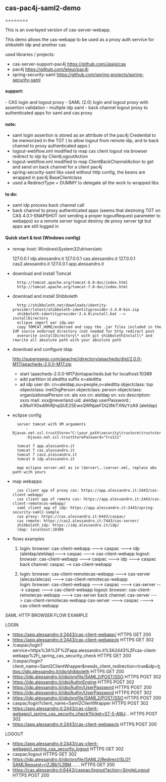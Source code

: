 <h2>cas-pac4j-saml2-demo</h2>

========

This is an overlayed version of cas-server-webapp.

This demo allows the cas-webapp to be used as a proxy auth service for  shiboleth idp and another cas

used libraries / projects:

- cas-server-support-pac4j https://github.com/Jasig/cas
- pac4j https://github.com/leleuj/pac4j
- spring-security-saml https://github.com/spring-projects/spring-security-saml


<h4>support:</h4>
- CAS login and logout proxy
- SAML (2.0) login and logout proxy with assertion validation
- multiple idp saml
- back channel logout proxy to authenticated apps for saml and cas proxy


<h4>note:</h4>

- saml login assertion is stored as an attribute of the pac4j Credential to be memorized in the TGT ( to allow logout from remote idp, and to back channel to proxy authenticated apps )
- logout-webflow.xml modified to map cas client logout via browser redirect to idp by ClientLogoutAction
- logout-webflow.xml modified to map ClientBackChannelAction to get and send on back channel for a client pac4j 
- spring-security-saml libs used without http config, the beans are wrapped in pac4j BaseClientclass 
- used a RedirectType = DUMMY to delegate all the work to wrapped libs


<h4>to do:</h4>

- saml idp process back channel call
- back channel to proxy authenticated apps (seems that  destroing TGT on CAS 4.0.1-SNAPSHOT isnt sending a proper logoutRequest parameter to webapps) so a remote server logout destroy de proxy server tgt but apps are still logged in


<h4>Quick start & test (Windows config)</h4>

- remap host: Windows\System32\drivers\etc

    127.0.0.1 idp.alessandro.it
    127.0.0.1 cas.alessandro.it
    127.0.0.1 cas2.alessandro.it
    127.0.0.1 app.alessandro.it
    
- download and install Tomcat

		http://tomcat.apache.org/tomcat-6.0-doc/index.html
		http://tomcat.apache.org/tomcat-7.0-doc/index.html
		
- download and install Shibboleth

		http://shibboleth.net/downloads/identity-provider/latest/shibboleth-identityprovider-2.4.0-bin.zip
		shibboleth-identityprovider-2.4.0\install.bat --> installDirectory
		eclipse import war idp.war
		copy TOMCAT_HOME/endorsed and copy the .jar files included in the IdP source endorsed directory (not needed for http redirect post 
		overwrite installDirectory\* with git shibbolethInstall\* and rewrite all absolute path with your absolute path
		
- download and configure ldap

	http://supergsego.com/apache//directory/apacheds/dist/2.0.0-M17/apacheds-2.0.0-M17.zip
	 - start \apacheds-2.0.0-M17\bin\apacheds.bat    for   localhost:10389
	 - add partition  id aleditta   suffix o=aleditta
	 - ad idp user
	 	dn: cn=aleldap,ou=people,o=aleditta
		objectclass: top
		objectclass: inetOrgPerson
		objectclass: person
		objectclass: organizationalPerson
		cn: ale xxx
		cn: aleldap
		sn: xxx
		description: xxxx
		mail: xxx@neverland
		uid: aleldap
		userPassword:: e3NoYX0xdi9hRjhqQUE2SEwxQWNjakFDQ3NrTXNzYzA9	(aleldap)
	 

- eclipse config
		
		server tomcat with VM arguments
			-Djavax.net.ssl.trustStore="C:\your_path\security\trustore\truststore.ts"
			-Djavax.net.ssl.trustStorePassword="tru111"

		tomcat 7 app.alessandro.it
		tomcat 7 cas.alessandro.it
		tomcat 7 cas2.alessandro.it
		tomcat 6 idp.alessandro.it

		map eclipse server.xml as in \Server\..\server.xml, replace abs path with yours


- map webapps:
			
		cas client app of proxy cas: https://app.alessandro.it:2443/cas-client-webapp/
		cas client app of remote cas: https://app.alessandro.it:2443/cas-client-remotecas-webapp/
		saml client app of idp: https://app.alessandro.it:2443/spring-security-saml2-sample
		cas proxy: https://cas.alessandro.it:6443/caspac/ 
		cas remote: https://cas2.alessandro.it:7443/cas-server/ 
		shibboleth idp: https://idp.alessandro.it/idp/ 
		ldap: localhost:10389 
 
 
 
- flows examples
	
	1)	login:  	browser:			cas-client-webapp --->  caspac --->  idp (aleldap/aleldap)--->  caspac --->  cas-client-webapp
		logout: 	browser: 			cas-client-webapp --->  caspac --->  idp --->  caspac 
					back channel:		caspac --> 	cas-client-webapp
				
	2)	login:  	browser:			cas-client-remotecas-webapp --->  cas-server (alecas/alecas) --->  cas-client-remotecas-webapp		
		login:  	browser:			cas-client-webapp --->  caspac --->  cas-server  --->  caspac --->  cas-client-webapp
		logout: 	browser: 			cas-client-remotecas-webapp --->  cas-server
				 	back channel:		cas-server ---> cas-client-remotecas-webapp
				 						cas-server ---> caspac ----> cas-client-webapp
				 
	
 

SAML HTTP BROWSER FLOW EXAMPLE

LOGIN

- https://app.alessandro.it:2443/cas-client-webapp/	HTTPS	GET	200
- https://app.alessandro.it:2443/cas-client-webapp/p	HTTPS	GET	302
- /caspac/login?service=https%3A%2F%2Fapp.alessandro.it%3A2443%2Fcas-client-webapp%2Fj_spring_cas_security_check	HTTPS	GET	200
- /caspac/login?client_name=Saml2ClientWrapper&needs_client_redirection=true&idp=https://idp.alessandro.it/idp/shibboleth	HTTPS	GET	200
- https://idp.alessandro.it/idp/profile/SAML2/POST/SSO	HTTPS	POST	302
- https://idp.alessandro.it/idp/AuthnEngine	HTTPS	POST	302
- https://idp.alessandro.it/idp/Authn/UserPassword	HTTPS	POST	200
- https://idp.alessandro.it/idp/Authn/UserPassword	HTTPS	POST	302
- https://idp.alessandro.it/idp/profile/SAML2/POST/SSO	HTTPS	POST	200
- caspac/login?client_name=Saml2ClientWrapper	HTTPS	POST	302
- https://app.alessandro.it:2443/cas-client-webapp/j_spring_cas_security_check?ticket=ST-5-AWJ...	HTTPS	POST	302
- https://app.alessandro.it:2443/cas-client-webapp/p	HTTPS	POST	200


LOGOUT

- https://app.alessandro.it:2443/cas-client-webapp/j_spring_cas_security_logout	HTTPS	GET	302
- caspac/logout	HTTPS	GET	302
- https://idp.alessandro.it/idp/profile/SAML2/Redirect/SLO?SAMLRequest=nZJBb%2BM.......	HTTPS	GET	200
- https://cas.alessandro.it:6443/caspac/logout?action=SingleLogout	HTTPS	POST	200
 
